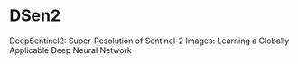 # DSen2
DeepSentinel2: Super-Resolution of Sentinel-2 Images: Learning a Globally Applicable Deep Neural Network
